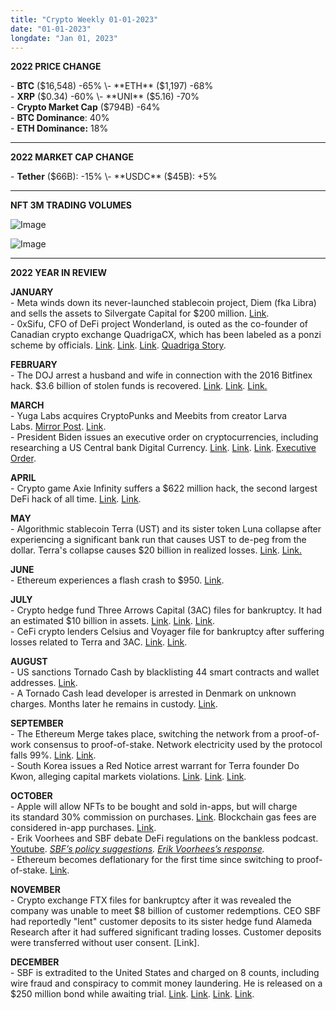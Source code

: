 ```yaml
---
title: "Crypto Weekly 01-01-2023"
date: "01-01-2023"
longdate: "Jan 01, 2023"
---
```


**2022 PRICE CHANGE**

\- **BTC** ($16,548) -65%  
\- **ETH** ($1,197) -68%  
\- **XRP** ($0.34) -60%  
\- **UNI** ($5.16) -70%  
\- **Crypto Market Cap** ($794B) -64%  
\- **BTC Dominance**: 40%  
\- **ETH Dominance:** 18% 



---

**2022 MARKET CAP CHANGE**

\- **Tether** ($66B): -15%  
\- **USDC** ($45B): +5%



---

**NFT 3M TRADING VOLUMES**

![Image](/images/01-01-2023-1.png)

![Image](/images/01-01-2023-2.png)

---

**2022 YEAR IN REVIEW**

**JANUARY**  
\- Meta winds down its never-launched stablecoin project, Diem (fka Libra) and sells the assets to Silvergate Capital for $200 million. [Link](https://www.wsj.com/articles/facebooks-cryptocurrency-venture-to-wind-down-sell-assets-11643248799).   
\- 0xSifu, CFO of DeFi project Wonderland, is outed as the co-founder of Canadian crypto exchange QuadrigaCX, which has been labeled as a ponzi scheme by officials. [Link](https://www.coindesk.com/tech/2022/01/27/how-did-a-former-quadriga-exec-end-up-running-a-defi-protocol-wonderland-founder-explains/). [Link](https://www.theblock.co/post/132340/wonderland-votes-out-quadrigacx-co-founder-sifu-and-is-considering-shutting-down). [Link](https://decrypt.co/91354/cfo-defi-project-wonderland-ousted-co-founder-quadrigacx-report). [Quadriga Story](https://www.vanityfair.com/news/2019/11/the-strange-tale-of-quadriga-gerald-cotten).   


**FEBRUARY**  
\- The DOJ arrest a husband and wife in connection with the 2016 Bitfinex hack. $3.6 billion of stolen funds is recovered. [Link](https://www.thedailybeast.com/heather-morgan-rapping-tech-ceo-accused-of-laundering-billions-in-hacked-crypto-with-ilya-lichtenstein). [Link](https://www.theblockcrypto.com/post/133524/couple-bitcoin-money-laundering-bitfinex-doj). [Link.](https://www.wsj.com/articles/justice-department-says-it-seized-3-6-billion-in-stolen-cryptocurrency-exchange-hack-11644339381)  
  
**MARCH**  
\- Yuga Labs acquires CryptoPunks and Meebits from creator Larva Labs. [Mirror Post](https://mirror.xyz/0xEc9f53fA69682833FBd760C104B5D61aE29221E0/Km81y6Mc3O5LzS0wnrghVIV0HnZgLOd4wsnfcGw3_2I). [Link](https://techcrunch.com/2022/03/11/bored-apes-maker-yuga-labs-acquires-cryptopunks-nft-collection/).  
\- President Biden issues an executive order on cryptocurrencies, including researching a US Central bank Digital Currency. [Link](https://www.reuters.com/business/finance/bitcoin-jumps-after-apparent-yellen-statement-quells-us-clampdown-fears-2022-03-09/). [Link](https://www.cnbc.com/2022/03/09/heres-whats-in-bidens-executive-order-on-crypto.html). [Link](https://techcrunch.com/2022/03/09/biden-white-house-issues-executive-order-on-cryptocurrencies/). [Executive Order](https://www.whitehouse.gov/briefing-room/presidential-actions/2022/03/09/executive-order-on-ensuring-responsible-development-of-digital-assets/).   
  
**APRIL**  
\- Crypto game Axie Infinity suffers a $622 million hack, the second largest DeFi hack of all time. [Link](https://www.bloomberg.com/news/articles/2022-04-02/who-loses-more-in-600-miilion-axie-crypto-heist-not-venture-capitalists). [Link](https://www.coindesk.com/tech/2022/03/29/axie-infinitys-ronin-network-suffers-625m-exploit/).  
  
**MAY**  
\- Algorithmic stablecoin Terra (UST) and its sister token Luna collapse after experiencing a significant bank run that causes UST to de-peg from the dollar. Terra's collapse causes $20 billion in realized losses. [Link](https://blog.chainalysis.com/reports/ftx-investor-impact-less-than-previous-crises/). [Link.](https://decrypt.co/100402/how-terra-ust-luna-imploded-crypto-crash)  
  
**JUNE**  
\- Ethereum experiences a flash crash to $950. [Link](https://decrypt.co/102787/ethereum-flash-crash-price-under-950-uniswap).   
  
**JULY**  
\- Crypto hedge fund Three Arrows Capital (3AC) files for bankruptcy. It had an estimated $10 billion in assets. [Link](https://techcrunch.com/2022/07/01/crypto-mega-hedge-fund-three-arrows-capital-reportedly-files-for-bankruptcy-in-new-york/). [Link](https://www.reuters.com/technology/crypto-hedge-fund-three-arrows-capital-has-entered-liquidation-source-says-2022-06-29/). [Link](https://decrypt.co/104313/three-arrows-capital-files-for-bankruptcy-report).   
\- CeFi crypto lenders Celsius and Voyager file for bankruptcy after suffering losses related to Terra and 3AC. [Link](https://www.cnbc.com/2022/07/06/crypto-firm-voyager-digital-files-for-chapter-11-bankruptcy-protection.html). [Link](https://www.bloomberg.com/news/articles/2022-07-14/crypto-lender-celsius-files-for-bankruptcy-in-cash-crunch#xj4y7vzkg).   
  
**AUGUST**  
\- US sanctions Tornado Cash by blacklisting 44 smart contracts and wallet addresses. [Link](https://www.theblock.co/post/162105/us-treasury-sanctions-cryptocurrency-mixer-tornado-cash).   
\- A Tornado Cash lead developer is arrested in Denmark on unknown charges. Months later he remains in custody. [Link](https://blockworks.co/news/netherlands-arrests-suspected-tornado-cash-dev-days-after-us-sanctions).    
  
**SEPTEMBER**  
\- The Ethereum Merge takes place, switching the network from a proof-of-work consensus to proof-of-stake. Network electricity used by the protocol falls 99%. [Link](https://www.nytimes.com/2022/09/15/technology/ethereum-merge-crypto.html). [Link](https://decrypt.co/109848/ethereum-energy-carbon-footprint-down-99-percent-merge).  
\- South Korea issues a Red Notice arrest warrant for Terra founder Do Kwon, alleging capital markets violations. [Link](https://www.bloomberg.com/news/articles/2022-09-17/luna-and-terra-s-do-kwon-not-in-singapore-local-police-say). [Link](https://techcrunch.com/2022/09/19/south-korean-prosecutors-say-do-kwon-obviously-on-the-run-ask-interpol-to-issue-red-notice/). [Link](https://www.theblock.co/post/170896/do-kwon-is-not-in-singapore-according-to-police-reuters).   
  
**OCTOBER**  
\- Apple will allow NFTs to be bought and sold in-apps, but will charge its standard 30% commission on purchases. [Link](https://www.theinformation.com/articles/how-apples-app-store-policies-squeeze-nft-startups). Blockchain gas fees are considered in-app purchases. [Link](https://fortune.com/crypto/2022/12/01/coinbase-apple-30-percent-fee-digital-wallet/).  
\- Erik Voorhees and SBF debate DeFi regulations on the bankless podcast. [Youtube](https://youtu.be/Ytaa_5liwMA). *[SBF’s policy suggestions](https://www.ftxpolicy.com/posts/possible-digital-asset-industry-standards). [Erik Voorhees’s response](https://www.moneyandstate.com/blog/response-to-sbf).*  
\- Ethereum becomes deflationary for the first time since switching to proof-of-stake. [Link](https://www.coindesk.com/markets/2022/10/13/ether-becomes-deflationary-for-first-time-since-the-merge-coinbase/).   
  
**NOVEMBER**  
\- Crypto exchange FTX files for bankruptcy after it was revealed the company was unable to meet $8 billion of customer redemptions. CEO SBF had reportedly "lent" customer deposits to its sister hedge fund Alameda Research after it had suffered significant trading losses. Customer deposits were transferred without user consent. [Link].  
  
**DECEMBER**  
\- SBF is extradited to the United States and charged on 8 counts, including wire fraud and conspiracy to commit money laundering. He is released on a $250 million bond while awaiting trial. [Link](https://decrypt.co/117156/ftx-one-of-biggest-financial-frauds-american-history-us-attorney). [Link](https://www.coindesk.com/policy/2022/12/13/us-sec-charges-sam-bankman-fried-for-defrauding-ftx-investors/). [Link](https://fortune.com/2022/12/13/sam-bankman-fried-denied-bail-ftx-judge-bahamas-sbf-fraud-case/). [Link](https://www.theverge.com/2022/12/13/23508217/sbf-sam-bankman-fried-ftx-bail-john-ray-congress-hearing).